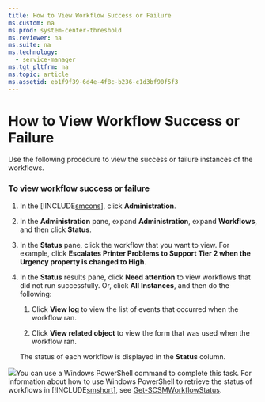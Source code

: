 ```yaml
---
title: How to View Workflow Success or Failure
ms.custom: na
ms.prod: system-center-threshold
ms.reviewer: na
ms.suite: na
ms.technology: 
  - service-manager
ms.tgt_pltfrm: na
ms.topic: article
ms.assetid: eb1f9f39-6d4e-4f8c-b236-c1d3bf90f5f3
---
```

# How to View Workflow Success or Failure
Use the following procedure to view the success or failure instances of the workflows.

### To view workflow success or failure

1.  In the [!INCLUDE[smcons](./Token/smcons_md.md)], click **Administration**.

2.  In the **Administration** pane, expand **Administration**, expand **Workflows**, and then click **Status**.

3.  In the **Status** pane, click the workflow that you want to view. For example, click **Escalates Printer Problems to Support Tier 2 when the Urgency property is changed to High**.

4.  In the **Status** results pane, click **Need attention** to view workflows that did not run successfully. Or, click **All Instances**, and then do the following:

    1.  Click **View log** to view the list of events that occurred when the workflow ran.

    2.  Click **View related object** to view the form that was used when the workflow ran.

    The status of each workflow is displayed in the **Status** column.

![](/Image/PSSymbol.gif)You can use a Windows PowerShell command to complete this task. For information about how to use Windows PowerShell to retrieve the status of workflows in [!INCLUDE[smshort](./Token/smshort_md.md)], see [Get\-SCSMWorkflowStatus](http://go.microsoft.com/fwlink/p/?LinkID=225347).


